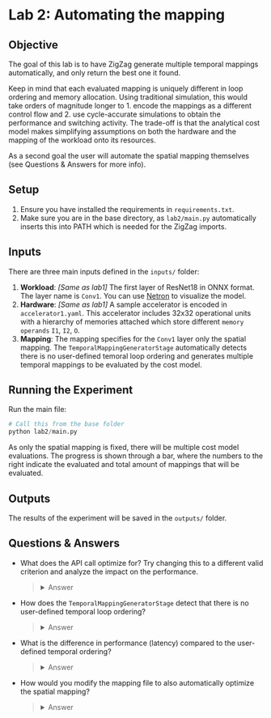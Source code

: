 # Lab 2: Automating the mapping

## Objective
The goal of this lab is to have ZigZag generate multiple temporal mappings automatically, and only return the best one it found. 

Keep in mind that each evaluated mapping is uniquely different in loop ordering and memory allocation. Using traditional simulation, this would take orders of magnitude longer to 1. encode the mappings as a different control flow and 2. use cycle-accurate simulations to obtain the performance and switching activity. The trade-off is that the analytical cost model makes simplifying assumptions on both the hardware and the mapping of the workload onto its resources.

As a second goal the user will automate the spatial mapping themselves (see Questions & Answers for more info).

## Setup
1. Ensure you have installed the requirements in `requirements.txt`.
2. Make sure you are in the base directory, as `lab2/main.py` automatically inserts this into PATH which is needed for the ZigZag imports.

## Inputs
There are three main inputs defined in the `inputs/` folder:
1. **Workload**: _[Same as lab1]_ The first layer of ResNet18 in ONNX format. The layer name is `Conv1`. You can use [Netron](https://netron.app) to visualize the model.
2. **Hardware**: _[Same as lab1]_ A sample accelerator is encoded in `accelerator1.yaml`. This accelerator includes 32x32 operational units with a hierarchy of memories attached which store different `memory operands` `I1`, `I2`, `O`.
3. **Mapping**: The mapping specifies for the `Conv1` layer only the spatial mapping. The `TemporalMappingGeneratorStage` automatically detects there is no user-defined temoral loop ordering and generates multiple temporal mappings to be evaluated by the cost model.

## Running the Experiment
Run the main file:
```python
# Call this from the base folder
python lab2/main.py
```
    
As only the spatial mapping is fixed, there will be multiple cost model evaluations. The progress is shown through a bar, where the numbers to the right indicate the evaluated and total amount of mappings that will be evaluated.

## Outputs
The results of the experiment will be saved in the `outputs/` folder.

## Questions & Answers

- What does the API call optimize for? Try changing this to a different valid criterion and analyze the impact on the performance.
    > <details>
    > <summary>Answer</summary>
    >     
    > The API call optimizes for minimal latency, defined through the `optimization_criterion` in the main file.
    > 
    > Other valid criteria are `energy` and `EDP` (energy-delay product). A custom criterion requires manual implementation of a custom `Stage` which filters cost model evlauations to only return the one that optimizes the custom criterion. 
    > 
    > **Tip:** When trying different criteria, change the `experiment_id` to automatically save the results to a different folder and easily compare them.
    >
    > </details>

- How does the `TemporalMappingGeneratorStage` detect that there is no user-defined temporal loop ordering?
    > <details>
    > <summary>Answer</summary>
    >     
    > The `WorkloadFactory` checks for each layer if there is a user-defined temporal ordering defined in the mapping file. If so, it saves it as the `temporal_ordering` attribute of the layer. The `TemporalMappingGeneratorStage` gets this attribute and passes it to the underlying `LomaEngine`, which can be seen [here](https://github.com/KULeuven-MICAS/zigzag/blob/b8a523b10215eef8f82ad4eff3be9d17446457ed/zigzag/stages/mapping/temporal_mapping_generator_stage.py#L58). The engine is responsible for generating valid temporal mappings, i.e. with allocation of the memory levels for the different loops, from the provided user-defined temporal ordering or any other constraints.
    >
    > </details>

- What is the difference in performance (latency) compared to the user-defined temporal ordering? 
    > <details>
    > <summary>Answer</summary>
    > 
    > The LOMA engine inside of the `TemporalMappingGeneratorStage` takes in the defined `temporal_ordering` and allocates the different temporal loops from inner to outer to the memories in the hierarchy. This is the extra information you see in the printed mapping: for every operand and every loop, it shows the memory level it was allocated to.
    > 
    > </details>

- How would you modify the mapping file to also automatically optimize the spatial mapping?
    > <details>
    > <summary>Answer</summary>
    > 
    > Identically to the temporal ordering, you can simply remove the defined spatial mapping in the mapping file. Then, the `SpatialMappingGeneratorStage` inside the API will automatically generate a number of spatial mappings. For each generated spatial mapping, the same flow will run as before: multiple temporal mappings are evaluated and filtered to return the best one wrt. the optimization criterion.
    >
    > The standard number of spatial mappings evaluated is 3, which are those with the highest spatial utilization. This can be increased or reduced by passing a different `nb_spatial_mappings_generated` to the API call.
    > 
    > </details>
